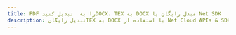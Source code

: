 ---title: PDF را به  تبدیل کنیدDOCX، TEX به DOCX مبدل رایگان یا Net SDKdescription: تبدیل رایگانTEX به DOCX با استفاده از Net Cloud APIs & SDK همچنین اسناد PDF را در Cloud ایجاد، ویرایش و رندر کنید.---
